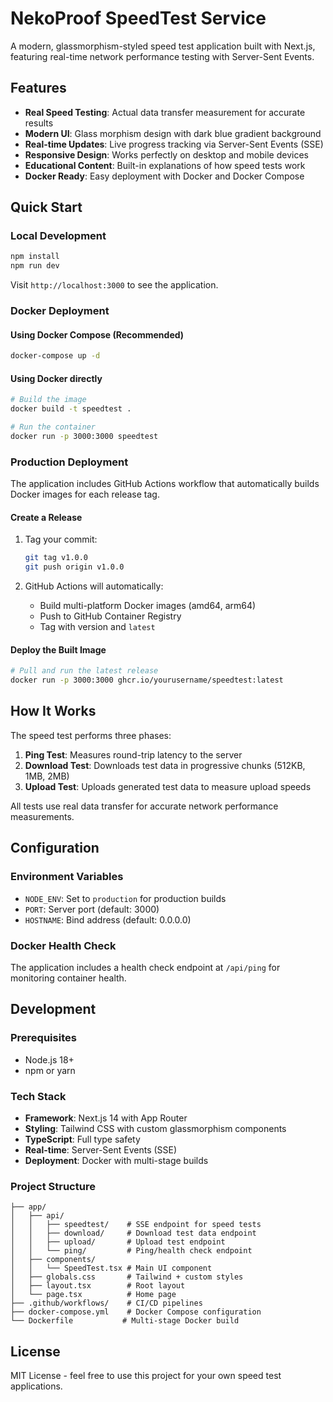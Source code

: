 # NekoProof SpeedTest Service

A modern, glassmorphism-styled speed test application built with Next.js, featuring real-time network performance testing with Server-Sent Events.

## Features

- **Real Speed Testing**: Actual data transfer measurement for accurate results
- **Modern UI**: Glass morphism design with dark blue gradient background
- **Real-time Updates**: Live progress tracking via Server-Sent Events (SSE)
- **Responsive Design**: Works perfectly on desktop and mobile devices
- **Educational Content**: Built-in explanations of how speed tests work
- **Docker Ready**: Easy deployment with Docker and Docker Compose

## Quick Start

### Local Development

```bash
npm install
npm run dev
```

Visit `http://localhost:3000` to see the application.

### Docker Deployment

#### Using Docker Compose (Recommended)

```bash
docker-compose up -d
```

#### Using Docker directly

```bash
# Build the image
docker build -t speedtest .

# Run the container
docker run -p 3000:3000 speedtest
```

### Production Deployment

The application includes GitHub Actions workflow that automatically builds Docker images for each release tag.

#### Create a Release

1. Tag your commit:
   ```bash
   git tag v1.0.0
   git push origin v1.0.0
   ```

2. GitHub Actions will automatically:
   - Build multi-platform Docker images (amd64, arm64)
   - Push to GitHub Container Registry
   - Tag with version and `latest`

#### Deploy the Built Image

```bash
# Pull and run the latest release
docker run -p 3000:3000 ghcr.io/yourusername/speedtest:latest
```

## How It Works

The speed test performs three phases:

1. **Ping Test**: Measures round-trip latency to the server
2. **Download Test**: Downloads test data in progressive chunks (512KB, 1MB, 2MB)
3. **Upload Test**: Uploads generated test data to measure upload speeds

All tests use real data transfer for accurate network performance measurements.

## Configuration

### Environment Variables

- `NODE_ENV`: Set to `production` for production builds
- `PORT`: Server port (default: 3000)
- `HOSTNAME`: Bind address (default: 0.0.0.0)

### Docker Health Check

The application includes a health check endpoint at `/api/ping` for monitoring container health.

## Development

### Prerequisites

- Node.js 18+
- npm or yarn

### Tech Stack

- **Framework**: Next.js 14 with App Router
- **Styling**: Tailwind CSS with custom glassmorphism components
- **TypeScript**: Full type safety
- **Real-time**: Server-Sent Events (SSE)
- **Deployment**: Docker with multi-stage builds

### Project Structure

```
├── app/
│   ├── api/
│   │   ├── speedtest/    # SSE endpoint for speed tests
│   │   ├── download/     # Download test data endpoint
│   │   ├── upload/       # Upload test endpoint
│   │   └── ping/         # Ping/health check endpoint
│   ├── components/
│   │   └── SpeedTest.tsx # Main UI component
│   ├── globals.css       # Tailwind + custom styles
│   ├── layout.tsx        # Root layout
│   └── page.tsx          # Home page
├── .github/workflows/    # CI/CD pipelines
├── docker-compose.yml    # Docker Compose configuration
└── Dockerfile           # Multi-stage Docker build
```

## License

MIT License - feel free to use this project for your own speed test applications.